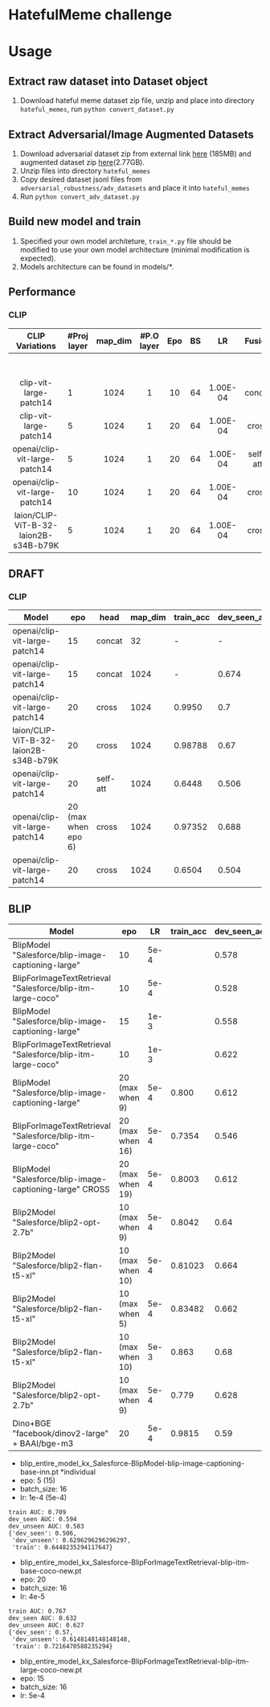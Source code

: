 # HatefulMeme challenge


# Usage
## Extract raw dataset into Dataset object
1. Download hateful meme dataset zip file, unzip and place into directory `hateful_memes`, run `python convert_dataset.py`

## Extract Adversarial/Image Augmented Datasets
   1. Download adversarial dataset zip from external link [here](https://drive.google.com/file/d/11DTJKmRSW8fKXxgbtqwDWEmLAAA2beyg/view?usp=drive_link) (185MB) and augmented dataset zip [here](https://drive.google.com/file/d/1-1eYLaY6-jjFl0weE6MnixEeqISqwGwS/view?usp=drive_link)(2.77GB).
   2. Unzip files into directory `hateful_memes`
   3. Copy desired dataset jsonl files from `adversarial_robustness/adv_datasets` and place it into `hateful_memes`
   4. Run `python convert_adv_dataset.py`

## Build new model and train
1. Specified your own model architeture, `train_*.py` file should be modified to use your own model architecture (minimal modification is expected).
2. Models architecture can be found in models/*.


## Performance
### CLIP
|            CLIP Variations            | #Proj layer | map_dim | #P.O layer | Epo | BS |    LR    |  Fusion  | Train ACC |    AUC   |            |           |             | ACC      |            |           |             | Model FP                                                                                |
|:-------------------------------------:|-------------|:-------:|:----------:|:---:|:--:|:--------:|:--------:|:---------:|:--------:|:----------:|:---------:|:-----------:|----------|------------|-----------|-------------|-----------------------------------------------------------------------------------------|
|                                       |             |         |            |     |    |          |          |           | Dev seen | Dev unseen | Test seen | Test unseen | Dev seen | Dev unseen | Test seen | Test unseen |                                                                                         |
| clip-vit-large-patch14                | 1           | 1024    | 1          | 10  | 64 | 1.00E-04 | concat   |  99.08%   | 0.7658   | 0.755      | 0.7643    | 0.797       | 69.00%   | 70.20%     | **73.10%**    | 73.30%      | clip_entire_model_added_sigmoid_gradclip.pt                                             |
| clip-vit-large-patch14                | 5           | 1024    | 1          | 20  | 64 | 1.00E-04 | cross    | **99.50%**    | **0.8276**   | **0.8113** | **0.834**     | **0.824**       | 69.60%   | **75.70%**     | 72.90%    | **75.60%**      | clip_entire_model_added_sigmoid_gradclip-cross.pt                                       |
| openai/clip-vit-large-patch14         | 5           | 1024    | 1          | 20  | 64 | 1.00E-04 | self-att | 64.48%   | 0.4927   | 0.5291     | 0.505     | 0.51        | 50.60%   | 63.00%     | 51.00%    | 63.50%      | clip_entire_model_added_sigmoid_gradclip-att-layer5.pt                                  |
| openai/clip-vit-large-patch14         | 10          | 1024    | 1          | 20  | 64 | 1.00E-04 | cross    | 97.35%    | 0.781      | 0.765      | 0.785     | 0.766       | 69.20%   | 73.90%     | 69.60%    | 73.30%      | clip_entire_model_added_sigmoid_gradclip-cross-layer10.pt                               |
| laion/CLIP-ViT-B-32-laion2B-s34B-b79K | 5           | 1024    | 1          | 20  | 64 | 1.00E-04 | cross    | 98.79%    | 0.7539   | 0.7381     | 0.769     | 0.766       | **67.00%**   | 69.10%     | 69.10%    | 73.30%      | clip_entire_model_added_sigmoid_gradclip_laion-CLIP-ViT-B-32-laion2B-s34B-b79K-cross.pt |


## DRAFT
### CLIP
| Model    |  epo | head | map_dim | train_acc | dev_seen_acc | dev_seen_auc | dev_unseen_auc | Filename | batch_size | LR | layer |
| -------- |  ------- | ------- | ------- | ------- | ------- | ------- | ------- | ------- | ------- | ------- |------- |
| openai/clip-vit-large-patch14  |    15 | concat | 32 |  - | - | 0.652 |0.760 |  clip_entire_model_added_sigmoid_gradclip.pt | 16 | 1e-4 | 1 |
| openai/clip-vit-large-patch14  |    15 | concat | 1024 | - |0.674 | 0.772 | 0.7643 | clip_entire_model_added_sigmoid_gradclip.pt | 64 | 1e-4 | 1 |
| openai/clip-vit-large-patch14  |  20 | cross | 1024 | 0.9950 | 0.7 | 0.8278 | 0.811 | clip_entire_model_added_sigmoid_gradclip-cross.pt | 64 | 1e-4 | 5 |
| laion/CLIP-ViT-B-32-laion2B-s34B-b79K  |   20 | cross | 1024 | 0.98788 | 0.67 | 0.7594 | 0.745 | clip_entire_model_added_sigmoid_gradclip_laion-CLIP-ViT-B-32-laion2B-s34B-b79K-cross.pt | 64 | 1e-4 | 5 |
| openai/clip-vit-large-patch14  |  20 | self-att | 1024 | 0.6448 | 0.506 | 0.538 | 0.5145 | clip_entire_model_added_sigmoid_gradclip-att-layer5.pt | 64 | 1e-4 | 5 |
| openai/clip-vit-large-patch14  |  20 (max when epo 6) | cross | 1024 | 0.97352 | 0.688 | 0.7825 | 0.76997 | clip_entire_model_added_sigmoid_gradclip-cross-layer10.pt | 64 | 1e-4 | 10 |
| openai/clip-vit-large-patch14  |  20 | cross | 1024 | 0.6504 | 0.504 | 0.54513 |  | clip_entire_model_added_sigmoid_gradclip-cross-unfreeze-last-block.pt | 8 | 1e-4 | 5 |


## BLIP
| Model    | epo | LR | train_acc| dev_seen_acc | dev_seen_auc | dev_unseen_auc | Filename | batch_size |
| -------- | -------  | ------- | ------- | ------- | ------- | ------- | ------- | ------- | 
| BlipModel "Salesforce/blip-image-captioning-large" |  10 | 5e-4 | | 0.578 | 0.6348 | 0.635 | blip_entire_model_kx_Salesforce-BlipModel-blip-image-captioning-large-inn.pt | 16 |
| BlipForImageTextRetrieval "Salesforce/blip-itm-large-coco" |  10 | 5e-4 |  | 0.528 | 0.6875 | 0.6718 | blip_entire_model_kx_Salesforce-BlipForImageTextRetrieval-blip-itm-large-coco-new.pt | 16 |
| BlipModel "Salesforce/blip-image-captioning-large" |  15 | 1e-3 |  | 0.558 | 0.6348 | 0.61619 | blip_entire_model_kx_Salesforce-BlipModel-blip-image-captioning-large-inn-LR-EPO.pt | 16 |
| BlipForImageTextRetrieval "Salesforce/blip-itm-large-coco" |  10 | 1e-3 | | 0.622 | 0.6495 | 0.6718 | blip_entire_model_kx_Salesforce-BlipForImageTextRetrieval-blip-itm-large-coco-new-LR-EPO.pt | 16 |
| BlipModel "Salesforce/blip-image-captioning-large" |  20 (max when 9) | 5e-4 | 0.800 | 0.612 | 0.6469 | 0.6379 | blip_entire_model_kx_Salesforce-BlipModel-blip-image-captioning-large-inn-LR-EPO.pt | 16 |
| BlipForImageTextRetrieval "Salesforce/blip-itm-large-coco" |  20 (max when 16) | 5e-4  | 0.7354 |0.546 | 0.6999 | 0.6908 | blip_entire_model_kx_Salesforce-BlipForImageTextRetrieval-blip-itm-large-coco-new-LR-EPO.pt | 16 |
| BlipModel "Salesforce/blip-image-captioning-large" CROSS |  20 (max when 19) | 5e-4 | 0.8003 | 0.612 | 0.6469 | 0.6289 | blip_entire_model_kx_Salesforce-BlipModel-blip-image-captioning-large-inn-cross.pt | 16 |
| Blip2Model "Salesforce/blip2-opt-2.7b" |  10 (max when 9) | 5e-4 | 0.8042 | 0.64 | 0.740 | 0.7266 | blip_entire_model_kx_Salesforce-BlipModel-blip2-inn-concat.pt | 8 |
| Blip2Model "Salesforce/blip2-flan-t5-xl" |  10 (max when 10) | 5e-4 | 0.81023 | 0.664 | 0.7371 | 0.7228 | blip_entire_model_kx_Salesforce-BlipModel-blip2-flan-t5-xlinn-concat.pt | 8 |
| Blip2Model "Salesforce/blip2-flan-t5-xl" |  10 (max when 5) | 5e-4 | 0.83482 | 0.662 | 0.7438 | 0.724 | blip_entire_model_kx_Salesforce-BlipModel-blip2-flan-t5-xlinn-concat-layer5.pt | 8 |
| Blip2Model "Salesforce/blip2-flan-t5-xl" |  10 (max when 10) | 5e-3 | 0.863 | 0.68 | 0.7318 | 0.72669 | blip_entire_model_kx_Salesforce-BlipModel-blip2-flan-t5-xlinn-concat-layer5-LR-5e-3.pt | 8 |
| Blip2Model "Salesforce/blip2-opt-2.7b" |  10 (max when 9) | 5e-4 | 0.779 | 0.628 | 0.7287 | 0.7155 | blip_entire_model_kx_Salesforce-BlipModel-blip2-inn-concat-epo30.pt | 8 |
| Dino+BGE "facebook/dinov2-large" + BAAI/bge-m3 |  20 | 5e-4 | 0.9815 | 0.59 | 0.6067 | 0.622 | dino_large_bge.pt | 32 |

- blip_entire_model_kx_Salesforce-BlipModel-blip-image-captioning-base-inn.pt *individual
- epo: 5 (15)
- batch_size: 16
- lr: 1e-4 (5e-4)
```
train AUC: 0.709
dev_seen AUC: 0.594
dev_unseen AUC: 0.583
{'dev_seen': 0.506,
 'dev_unseen': 0.6296296296296297,
 'train': 0.6448235294117647}
```

- blip_entire_model_kx_Salesforce-BlipForImageTextRetrieval-blip-itm-base-coco-new.pt
- epo: 20
- batch_size: 16
- lr: 4e-5
```
train AUC: 0.767
dev_seen AUC: 0.632
dev_unseen AUC: 0.627
{'dev_seen': 0.57,
 'dev_unseen': 0.6148148148148148,
 'train': 0.7216470588235294}
```

- blip_entire_model_kx_Salesforce-BlipForImageTextRetrieval-blip-itm-large-coco-new.pt
- epo: 15
- batch_size: 16
- lr: 5e-4
```

```
